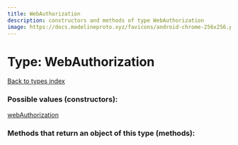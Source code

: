 ```yaml
---
title: WebAuthorization
description: constructors and methods of type WebAuthorization
image: https://docs.madelineproto.xyz/favicons/android-chrome-256x256.png
---
```

# Type: WebAuthorization  
[Back to types index](index.md)



### Possible values (constructors):

[webAuthorization](../constructors/webAuthorization.md)  



### Methods that return an object of this type (methods):



